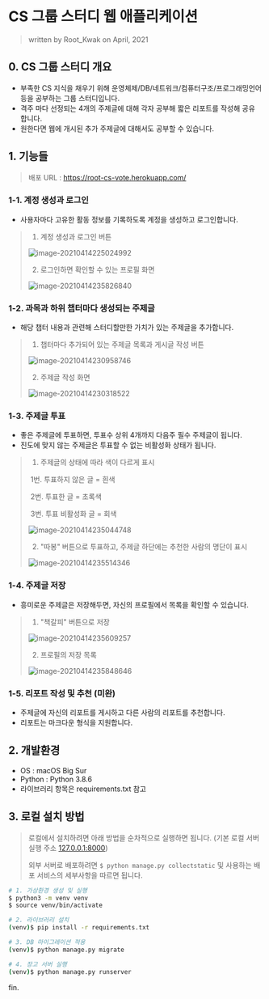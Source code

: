 # CS 그룹 스터디 웹 애플리케이션

> written by Root_Kwak on April, 2021



## 0. CS 그룹 스터디 개요

* 부족한 CS 지식을 채우기 위해 운영체제/DB/네트워크/컴퓨터구조/프로그래밍언어 등을 공부하는 그룹 스터디입니다.
* 격주 마다 선정되는 4개의 주제글에 대해 각자 공부해 짧은 리포트를 작성해 공유 합니다.
* 원한다면 웹에 개시된 추가 주제글에 대해서도 공부할 수 있습니다.



## 1. 기능들

> 배포 URL : https://root-cs-vote.herokuapp.com/

### 1-1. 계정 생성과 로그인

* 사용자마다 고유한 활동 정보를 기록하도록 계정을 생성하고 로그인합니다.

> 1) 계정 생성과 로그인 버튼
>
> ![image-20210414225024992](README.assets/image-20210414225024992.png)
>
> 2) 로그인하면 확인할 수 있는 프로필 화면
>
> ![image-20210414235826840](README.assets/image-20210414235826840.png)

### 1-2. 과목과 하위 챕터마다 생성되는 주제글

* 해당 챕터 내용과 관련해 스터디할만한 가치가 있는 주제글을 추가합니다.

> 1) 챕터마다 추가되어 있는 주제글 목록과 게시글 작성 버튼
>
> ![image-20210414230958746](README.assets/image-20210414230958746.png)
>
> 2) 주제글 작성 화면
>
> ![image-20210414230318522](README.assets/image-20210414230318522.png)

### 1-3. 주제글 투표

* 좋은 주제글에 투표하면, 투표수 상위 4개까지 다음주 필수 주제글이 됩니다.
* 진도에 맞지 않는 주제글은 투표할 수 없는 비활성화 상태가 됩니다.

> 1) 주제글의 상태에 따라 색이 다르게 표시
>
> ​	1번. 투표하지 않은 글 = 흰색
>
> ​	2번. 투표한 글 = 초록색
>
> ​	3번. 투표 비활성화 글 = 회색
>
> ![image-20210414235044748](README.assets/image-20210414235044748.png)
>
> 2) "따봉" 버튼으로 투표하고, 주제글 하단에는 추천한 사람의 명단이 표시
>
> ![image-20210414235514346](README.assets/image-20210414235514346.png)

### 1-4. 주제글 저장

* 흥미로운 주제글은 저장해두면, 자신의 프로필에서 목록을 확인할 수 있습니다.

> 1) "책갈피" 버튼으로 저장
>
> ![image-20210414235609257](README.assets/image-20210414235609257.png)
>
> 2) 프로필의 저장 목록
>
> ![image-20210414235848646](README.assets/image-20210414235848646.png)

### 1-5. 리포트 작성 및 추천 (미완)

* 주제글에 자신의 리포트를 게시하고 다른 사람의 리포트를 추천합니다.
* 리포트는 마크다운 형식을 지원합니다.



## 2. 개발환경

* OS : macOS Big Sur
* Python : Python 3.8.6
* 라이브러리 항목은 requirements.txt 참고



## 3. 로컬 설치 방법

> 로컬에서 설치하려면 아래 방법을 순차적으로 실행하면 됩니다. (기본 로컬 서버 실행 주소 [127.0.0.1:8000](http://127.0.0.1:8000/))
>
> 외부 서버로 배포하려면 `$ python manage.py collectstatic` 및 사용하는 배포 서비스의 세부사항을 따르면 됩니다.

```bash
# 1. 가상환경 생성 및 실행
$ python3 -m venv venv
$ source venv/bin/activate

# 2. 라이브러리 설치
(venv)$ pip install -r requirements.txt

# 3. DB 마이그레이션 적용
(venv)$ python manage.py migrate

# 4. 장고 서버 실행
(venv)$ python manage.py runserver
```



fin.